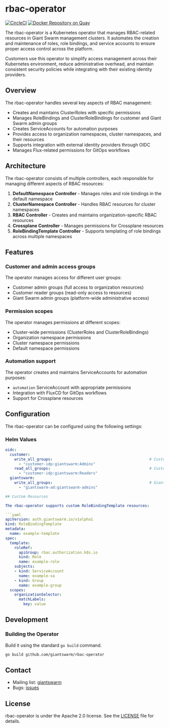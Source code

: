 # rbac-operator

[![CircleCI](https://circleci.com/gh/giantswarm/rbac-operator.svg?&style=shield&&circle-token=373dcae33aecb47a0a53c51105e9381dff5b0b88)](https://circleci.com/gh/giantswarm/rbac-operator)
[![Docker Repository on Quay](https://quay.io/repository/giantswarm/rbac-operator/status "Docker Repository on Quay")](https://quay.io/repository/giantswarm/rbac-operator)

The rbac-operator is a Kubernetes operator that manages RBAC-related resources in Giant Swarm management clusters. It automates the creation and maintenance of roles, role bindings, and service accounts to ensure proper access control across the platform.

Customers use this operator to simplify access management across their Kubernetes environment, reduce administrative overhead, and maintain consistent security policies while integrating with their existing identity providers.

## Overview

The rbac-operator handles several key aspects of RBAC management:

- Creates and maintains ClusterRoles with specific permissions
- Manages RoleBindings and ClusterRoleBindings for customer and Giant Swarm admin groups
- Creates ServiceAccounts for automation purposes
- Provides access to organization namespaces, cluster namespaces, and their resources
- Supports integration with external identity providers through OIDC
- Manages Flux-related permissions for GitOps workflows

## Architecture

The rbac-operator consists of multiple controllers, each responsible for managing different aspects of RBAC resources:

1. **DefaultNamespace Controller** - Manages roles and role bindings in the default namespace
2. **ClusterNamespace Controller** - Handles RBAC resources for cluster namespaces
3. **RBAC Controller** - Creates and maintains organization-specific RBAC resources
4. **Crossplane Controller** - Manages permissions for Crossplane resources
5. **RoleBindingTemplate Controller** - Supports templating of role bindings across multiple namespaces

## Features

### Customer and admin access groups

The operator manages access for different user groups:

- Customer admin groups (full access to organization resources)
- Customer reader groups (read-only access to resources)
- Giant Swarm admin groups (platform-wide administrative access)

### Permission scopes

The operator manages permissions at different scopes:

- Cluster-wide permissions (ClusterRoles and ClusterRoleBindings)
- Organization namespace permissions
- Cluster namespace permissions
- Default namespace permissions

### Automation support

The operator creates and maintains ServiceAccounts for automation purposes:

- `automation` ServiceAccount with appropriate permissions
- Integration with FluxCD for GitOps workflows
- Support for Crossplane resources

## Configuration

The rbac-operator can be configured using the following settings:

### Helm Values

```yaml
oidc:
  customer:
    write_all_groups:                                           # Customer groups with admin access
      - "customer-idp:giantswarm:Admins"
    read_all_groups:                                            # Customer groups with read-only access
      - "customer-idp:giantswarm:Readers"
  giantswarm:
    write_all_groups:                                           # Giant Swarm admin groups
      - "giantswarm-ad:giantswarm-admins"

## Custom Resources

The rbac-operator supports custom RoleBindingTemplate resources:

```yaml
apiVersion: auth.giantswarm.io/v1alpha1
kind: RoleBindingTemplate
metadata:
  name: example-template
spec:
  template:
    roleRef:
      apiGroup: rbac.authorization.k8s.io
      kind: Role
      name: example-role
    subjects:
    - kind: ServiceAccount
      name: example-sa
    - kind: Group
      name: example-group
  scopes:
    organizationSelector:
      matchLabels:
        key: value
```

## Development

### Building the Operator

Build it using the standard `go build` command.

```bash
go build github.com/giantswarm/rbac-operator
```

## Contact

- Mailing list: [giantswarm](https://groups.google.com/forum/!forum/giantswarm)
- Bugs: [issues](https://github.com/giantswarm/rbac-operator/issues)

## License

rbac-operator is under the Apache 2.0 license. See the [LICENSE](LICENSE) file for
details.

